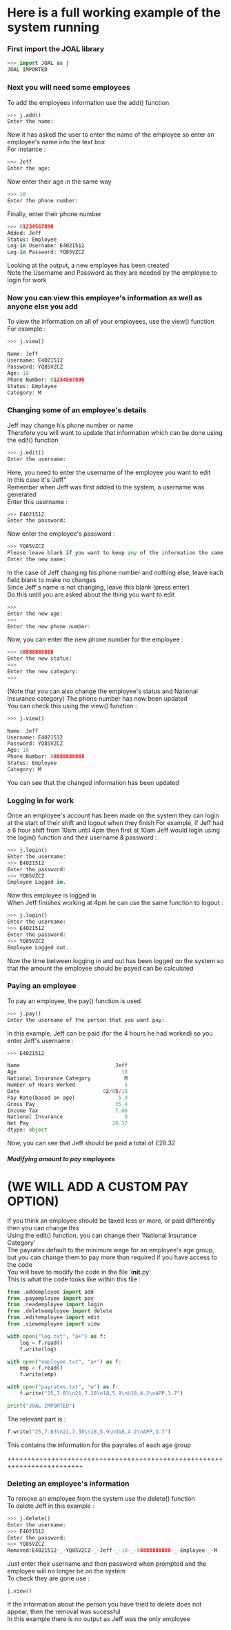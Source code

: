 # Here is a full working example of the system running
### First import the JOAL library
```python
>>> import JOAL as j
JOAL IMPORTED
```
### Next you will need some employees
To add the employees information use the add() function
```python
>>> j.add()
Enter the name:
```
Now it has asked the user to enter the name of the employee so
enter an employee's name into the text box<br/>
For instance :
```python
>>> Jeff
Enter the age:
```
Now enter their age in the same way
```python
>>> 18
Enter the phone number:
```
Finally, enter their phone number
```python
>>> 01234567890
Added: Jeff
Status: Employee
Log-in Username: E4021512
Log-in Password: YQ85VZCZ
```
Looking at the output, a new employee has been created<br/>
Note the Username and Password as they are needed by the employee to login for work
### Now you can view this employee's information as well as anyone else you add 
To view the information on all of your employees, use the view() function<br/>
For example :
```python
>>> j.view()

Name: Jeff
Username: E4021512
Password: YQ85VZCZ
Age: 18
Phone Number: 01234567890
Status: Employee
Category: M
```
### Changing some of an employee's details
Jeff may change his phone number or name<br/>
Therefore you will want to update that information which can be done using the edit() function
```python
>>> j.edit()
Enter the username:
```
Here, you need to enter the username of the employee you want to edit<br/>
In this case it's 'Jeff"<br/>
Remember when Jeff was first added to the system, a username was generated<br/>
Enter this username :
```python
>>> E4021512
Enter the password:
```
Now enter the employee's password :
```python
>>> YQ85VZCZ
Please leave blank if you want to keep any of the information the same.
Enter the new name:
```
In the case of Jeff changing his phone number and nothing else, leave each field blank to make no changes<br/>
Since Jeff's name is not changing, leave this blank (press enter)<br/>
Do this until you are asked about the thing you want to edit
```python
>>> 
Enter the new age: 
>>> 
Enter the new phone number:
```
Now, you can enter the new phone number for the employee :
```python
>>> 08888888888
Enter the new status:
>>> 
Enter the new category:
>>>
```
(Note that you can also change the employee's status and National Insurance category)
The phone number has now been updated<br/>
You can check this using the view() function :
```python
>>> j.view()

Name: Jeff
Username: E4021512
Password: YQ85VZCZ
Age: 18
Phone Number: 08888888888
Status: Employee
Category: M
```
You can see that the changed information has been updated  
### Logging in for work
Once an employee's account has been made on the system they can login at the start of their shift and logout when they finish
For example, if Jeff had a 6 hour shift from 10am until 4pm then first at 10am Jeff would login using the login() function and their username & password :
```python
>>> j.login()
Enter the username:
>>> E4021512
Enter the password:
>>> YQ85VZCZ
Employee Logged in.
```
Now this employee is logged in<br/>
When Jeff finishes working at 4pm he can use the same function to logout :
```python
>>> j.login()
Enter the username:
>>> E4021512
Enter the password:
>>> YQ85VZCZ
Employee Logged out.
```
Now the time between logging in and out has been logged on the system so that the amount the employee should be payed can be calculated
### Paying an employee
To pay an employee, the pay() function is used<br/>
```python
>>> j.pay()
Enter the username of the person that you want pay:
```
In this example, Jeff can be paid (for the 4 hours he had worked) so you enter Jeff's username :
```python
>>> E4021512

Name                               Jeff
Age                                  18
National Insurance Category           M
Number of Hours Worked                6
Date                           02/05/18
Pay Rate(based on age)              5.9
Gross Pay                          35.4
Income Tax                         7.08
National Insurance                    0
Net Pay                           28.32
dtype: object
```
Now, you can see that Jeff should be paid a total of £28.32<br/>
##### Modifying amount to pay employees
# (WE WILL ADD A CUSTOM PAY OPTION)
If you think an employee should be taxed less or more, or paid differently then you can change this<br/>
Using the edit() function, you can change their 'National Insurance Category'<br/>
The payrates default to the minimum wage for an employee's age group, but you can change them to pay more than required if you have access to the code<br/>
You will have to modify the code in the file '__init__.py'<br/>
This is what the code looks like within this file : 
```python
from .addemployee import add
from .payemployee import pay
from .reademployee import login
from .deleteemployee import delete
from .editemployee import edit
from .viewemployee import view

with open("log.txt", "a+") as f:
    log = f.read() 
    f.write(log)

with open("employee.txt", "a+") as f:
    emp = f.read()
    f.write(emp)

with open("payrates.txt", "w") as f:
    f.write("25,7.83\n21,7.38\n18,5.9\nU18,4.2\nAPP,3.7")

print("JOAL IMPORTED")
```
The relevant part is :
```python
f.write("25,7.83\n21,7.38\n18,5.9\nU18,4.2\nAPP,3.7")
```
This contains the information for the payrates of each age group<br/>

+++++++++++++++++++++++++++++++++++++++++++++++++++++++++++++++++++++++++

### Deleting an employee's information
To remove an employee from the system use the delete() function<br/>
To delete Jeff in this example :
```python
>>> j.delete()
Enter the username: 
>>> E4021512
Enter the password:
>>> YQ85VZCZ
Removed:E4021512-_-YQ85VZCZ-_-Jeff-_-18-_-08888888888-_-Employee-_-M
```
Just enter their username and then password when prompted and the employee will no longer be on the system<br/>
To check they are gone use : 
```python
j.view()
```
If the information about the person you have tried to delete does not appear, then the removal was sucessful<br/>
In this example there is no output as Jeff was the only employee<br/>
